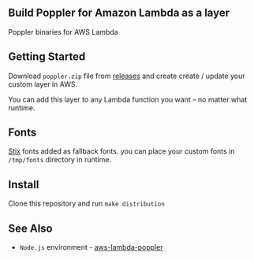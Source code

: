 ## Build Poppler for Amazon Lambda as a layer
Poppler binaries for AWS Lambda

## Getting Started
Download `poppler.zip` file from [releases](https://github.com/jeylabs/aws-lambda-poppler-layer/releases) and create create / update your custom layer in AWS.

You can add this layer to any Lambda function you want – no matter what runtime.

## Fonts
[Stix](https://github.com/stipub/stixfonts/tree/master/OTF) fonts added as fallback fonts. you can place your custom fonts in `/tmp/fonts` directory in runtime.

## Install
Clone this repository and run `make distribution`

## See Also
- `Node.js` environment - [aws-lambda-poppler](https://github.com/jeylabs/aws-lambda-poppler)
